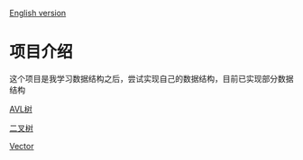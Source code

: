 [English version](https://github.com/ROBINwan999/data-structure/tree/main/data-structure-en)

# 项目介绍

这个项目是我学习数据结构之后，尝试实现自己的数据结构，目前已实现部分数据结构

[AVL树](https://github.com/ROBINwan999/data-structure/blob/main/AVL.h)

[二叉树](https://github.com/ROBINwan999/data-structure/blob/main/BST.h)

[Vector](https://github.com/ROBINwan999/data-structure/blob/main/Vector.h)

